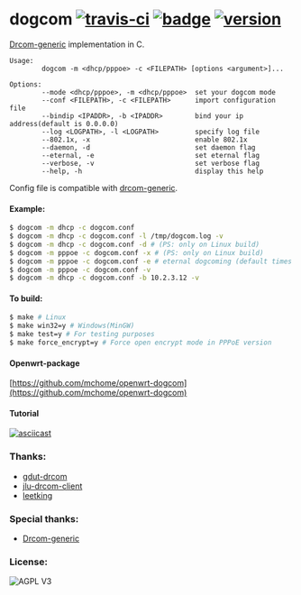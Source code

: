 # dogcom [![travis-ci](https://travis-ci.org/mchome/dogcom.svg "Build status")](https://travis-ci.org/mchome/dogcom) [![badge](https://img.shields.io/badge/%20built%20with-%20%E2%9D%A4-ff69b4.svg "build with love")](https://github.com/mchome/dogcom) [![version](https://img.shields.io/badge/stable%20-%20v1.4.0-4dc71f.svg "stable version")](https://github.com/mchome/dogcom/tree/v1.4.0)

[Drcom-generic](https://github.com/drcoms/drcom-generic) implementation in C.

```
Usage:
        dogcom -m <dhcp/pppoe> -c <FILEPATH> [options <argument>]...

Options:
        --mode <dhcp/pppoe>, -m <dhcp/pppoe>  set your dogcom mode
        --conf <FILEPATH>, -c <FILEPATH>      import configuration file
        --bindip <IPADDR>, -b <IPADDR>        bind your ip address(default is 0.0.0.0)
        --log <LOGPATH>, -l <LOGPATH>         specify log file
        --802.1x, -x                          enable 802.1x
        --daemon, -d                          set daemon flag
        --eternal, -e                         set eternal flag
        --verbose, -v                         set verbose flag
        --help, -h                            display this help
```

Config file is compatible with [drcom-generic](https://github.com/drcoms/drcom-generic).

#### Example:

```bash
$ dogcom -m dhcp -c dogcom.conf
$ dogcom -m dhcp -c dogcom.conf -l /tmp/dogcom.log -v
$ dogcom -m dhcp -c dogcom.conf -d # (PS: only on Linux build)
$ dogcom -m pppoe -c dogcom.conf -x # (PS: only on Linux build)
$ dogcom -m pppoe -c dogcom.conf -e # eternal dogcoming (default times is 5)
$ dogcom -m pppoe -c dogcom.conf -v
$ dogcom -m dhcp -c dogcom.conf -b 10.2.3.12 -v
```

#### To build:

```bash
$ make # Linux
$ make win32=y # Windows(MinGW)
$ make test=y # For testing purposes
$ make force_encrypt=y # Force open encrypt mode in PPPoE version
```

#### Openwrt-package
[https://github.com/mchome/openwrt-dogcom](https://github.com/mchome/openwrt-dogcom)

#### Tutorial
[![asciicast](https://asciinema.org/a/9j7cj1s61jiczx2s0206tosjr.png)](https://asciinema.org/a/9j7cj1s61jiczx2s0206tosjr)

### Thanks:
- [gdut-drcom](https://github.com/chenhaowen01/gdut-drcom 'chenhaowen01')
- [jlu-drcom-client](https://github.com/drcoms/jlu-drcom-client/tree/master/C-version 'feix')
- [leetking](https://github.com/leetking 'leetking')

### Special thanks:
- [Drcom-generic](https://github.com/drcoms/drcom-generic 'ly0')

### License:
![AGPL V3](https://cloud.githubusercontent.com/assets/7392658/20011165/a0caabdc-a2e5-11e6-974c-8d4961c7d6d3.png)
